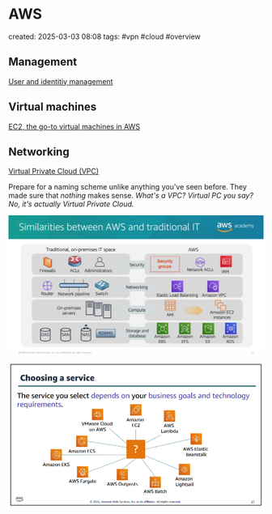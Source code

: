 # AWS
created: 2025-03-03 08:08
tags: #vpn #cloud #overview 


Management
---
[User and identitiy management](AAA%20(IAM).md)


Virtual machines
---

[EC2, the go-to virtual machines in AWS](Virtual%20machines/EC2.md)


Networking
---

[Virtual Private Cloud (VPC)](Virtual%20Private%20Cloud%20(VPC).md)





Prepare for a naming scheme unlike anything you've seen before. They made sure that *nothing* makes sense. 
*What's a VPC? Virtual PC you say? No, it's actually Virtual Private Cloud.* 


![Similarities between AWS and traditional IT systems](../../-%20Attachments/AWS/Comparison%20of%20normal%20and%20AWS%20infrastructure.png)

![AWS overview of services](../../-%20Attachments/AWS/AWS%20choosing%20a%20service.png)